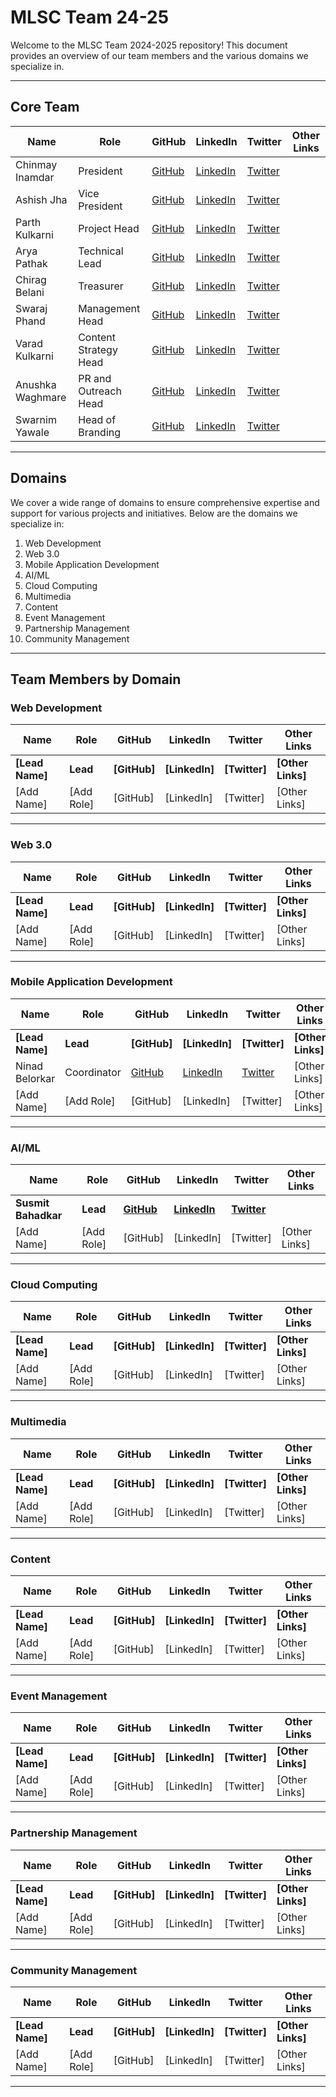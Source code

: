 # MLSC Team 24-25

Welcome to the MLSC Team 2024-2025 repository! This document provides an overview of our team members and the various domains we specialize in.

---

## Core Team

| Name | Role | GitHub | LinkedIn | Twitter | Other Links |
|------|------|--------|----------|---------|-------------|
| Chinmay Inamdar | President | [GitHub]() | [LinkedIn]() | [Twitter]() |
| Ashish Jha | Vice President | [GitHub](https://github.com/ashishjha1034) | [LinkedIn](https://www.linkedin.com/in/ashish-jha-a75b18250/) | [Twitter](https://x.com/ashishjha1034) |  |
| Parth Kulkarni | Project Head | [GitHub](https://github.com/parthkulkarni04) | [LinkedIn](https://www.linkedin.com/in/parthkulkarni04/) | [Twitter](https://x.com/KulkarniParth17) |  |
| Arya Pathak | Technical Lead | [GitHub](https://github.com/arya2004) | [LinkedIn](https://www.linkedin.com/in/arya-pathak-a53a58256/) | [Twitter](https://twitter.com/_arya2004) |  |
| Chirag Belani | Treasurer | [GitHub]() | [LinkedIn]() | [Twitter]() |  |
| Swaraj Phand | Management Head | [GitHub]() | [LinkedIn]() | [Twitter]() |  |
| Varad Kulkarni | Content Strategy Head | [GitHub]() | [LinkedIn]() | [Twitter]() |  |
| Anushka Waghmare | PR and Outreach Head | [GitHub](https://github.com/Anushka068) | [LinkedIn](https://www.linkedin.com/in/anushka-waghmare-104865261/) | [Twitter](https://x.com/AnushkaWaghma12) |  |
| Swarnim Yawale | Head of Branding | [GitHub](https://github.com/Swarnim-Yawale) | [LinkedIn](https://www.linkedin.com/in/swarnim-yawale-142109264/) | [Twitter](https://x.com/swarnim_y424) |  |

---

## Domains

We cover a wide range of domains to ensure comprehensive expertise and support for various projects and initiatives. Below are the domains we specialize in:

1. Web Development
2. Web 3.0
3. Mobile Application Development
4. AI/ML
5. Cloud Computing
6. Multimedia
7. Content
8. Event Management
9. Partnership Management
10. Community Management

---

## Team Members by Domain


### Web Development

| Name | Role | GitHub | LinkedIn | Twitter | Other Links |
|------|------|--------|----------|---------|-------------|
| **[Lead Name]** | **Lead** | **[GitHub]** | **[LinkedIn]** | **[Twitter]** | **[Other Links]** |
| [Add Name] | [Add Role] | [GitHub] | [LinkedIn] | [Twitter] | [Other Links] |

---

### Web 3.0

| Name | Role | GitHub | LinkedIn | Twitter | Other Links |
|------|------|--------|----------|---------|-------------|
| **[Lead Name]** | **Lead** | **[GitHub]** | **[LinkedIn]** | **[Twitter]** | **[Other Links]** |
| [Add Name] | [Add Role] | [GitHub] | [LinkedIn] | [Twitter] | [Other Links] |

---

### Mobile Application Development

| Name | Role | GitHub | LinkedIn | Twitter | Other Links |
|------|------|--------|----------|---------|-------------|
| **[Lead Name]** | **Lead** | **[GitHub]** | **[LinkedIn]** | **[Twitter]** | **[Other Links]** |
| Ninad Belorkar | Coordinator | [GitHub](https://github.com/ninadbelorkar) | [LinkedIn](https://www.linkedin.com/in/ninadbelorkar) | [Twitter](https://x.com/ninadbelorkar) | [Other Links] |
| [Add Name] | [Add Role] | [GitHub] | [LinkedIn] | [Twitter] | [Other Links] |

---

### AI/ML

| Name | Role | GitHub | LinkedIn | Twitter | Other Links |
|------|------|--------|----------|---------|-------------|
| **Susmit Bahadkar** | **Lead** | **[GitHub](https://github.com/bobbybacala)** | **[LinkedIn](https://www.linkedin.com/in/susmit-bahadkar-8b127925b/)** | **[Twitter](https://x.com/susmit_bahadkar)** | |
| [Add Name] | [Add Role] | [GitHub] | [LinkedIn] | [Twitter] | [Other Links] |

---

### Cloud Computing

| Name | Role | GitHub | LinkedIn | Twitter | Other Links |
|------|------|--------|----------|---------|-------------|
| **[Lead Name]** | **Lead** | **[GitHub]** | **[LinkedIn]** | **[Twitter]** | **[Other Links]** |
| [Add Name] | [Add Role] | [GitHub] | [LinkedIn] | [Twitter] | [Other Links] |

---

### Multimedia

| Name | Role | GitHub | LinkedIn | Twitter | Other Links |
|------|------|--------|----------|---------|-------------|
| **[Lead Name]** | **Lead** | **[GitHub]** | **[LinkedIn]** | **[Twitter]** | **[Other Links]** |
| [Add Name] | [Add Role] | [GitHub] | [LinkedIn] | [Twitter] | [Other Links] |

---

### Content

| Name | Role | GitHub | LinkedIn | Twitter | Other Links |
|------|------|--------|----------|---------|-------------|
| **[Lead Name]** | **Lead** | **[GitHub]** | **[LinkedIn]** | **[Twitter]** | **[Other Links]** |
| [Add Name] | [Add Role] | [GitHub] | [LinkedIn] | [Twitter] | [Other Links] |

---

### Event Management

| Name | Role | GitHub | LinkedIn | Twitter | Other Links |
|------|------|--------|----------|---------|-------------|
| **[Lead Name]** | **Lead** | **[GitHub]** | **[LinkedIn]** | **[Twitter]** | **[Other Links]** |
| [Add Name] | [Add Role] | [GitHub] | [LinkedIn] | [Twitter] | [Other Links] |

---

### Partnership Management

| Name | Role | GitHub | LinkedIn | Twitter | Other Links |
|------|------|--------|----------|---------|-------------|
| **[Lead Name]** | **Lead** | **[GitHub]** | **[LinkedIn]** | **[Twitter]** | **[Other Links]** |
| [Add Name] | [Add Role] | [GitHub] | [LinkedIn] | [Twitter] | [Other Links] |

---

### Community Management

| Name | Role | GitHub | LinkedIn | Twitter | Other Links |
|------|------|--------|----------|---------|-------------|
| **[Lead Name]** | **Lead** | **[GitHub]** | **[LinkedIn]** | **[Twitter]** | **[Other Links]** |
| [Add Name] | [Add Role] | [GitHub] | [LinkedIn] | [Twitter] | [Other Links] |

---

